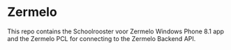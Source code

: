 # Zermelo

This repo contains the Schoolrooster voor Zermelo Windows Phone 8.1 app and the Zermelo PCL for connecting to the Zermelo Backend API.